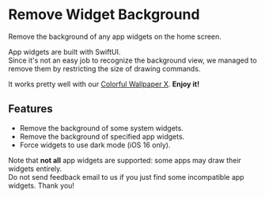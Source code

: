 # Remove Widget Background

Remove the background of any app widgets on the home screen.

App widgets are built with SwiftUI.  
Since it's not an easy job to recognize the background view, we managed to remove them by restricting the size of drawing commands.

It works pretty well with our [Colorful Wallpaper X](https://havoc.app/package/colorfulx). **Enjoy it!**

## Features

- Remove the background of some system widgets.
- Remove the background of specified app widgets.
- Force widgets to use dark mode (iOS 16 only).

Note that **not all** app widgets are supported: some apps may draw their widgets entirely.  
Do not send feedback email to us if you just find some incompatible app widgets. Thank you!

